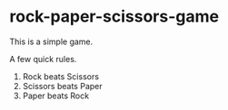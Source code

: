 # rock-paper-scissors-game

This is a simple game.

A few quick rules.
1. Rock beats Scissors
2. Scissors beats Paper
3. Paper beats Rock